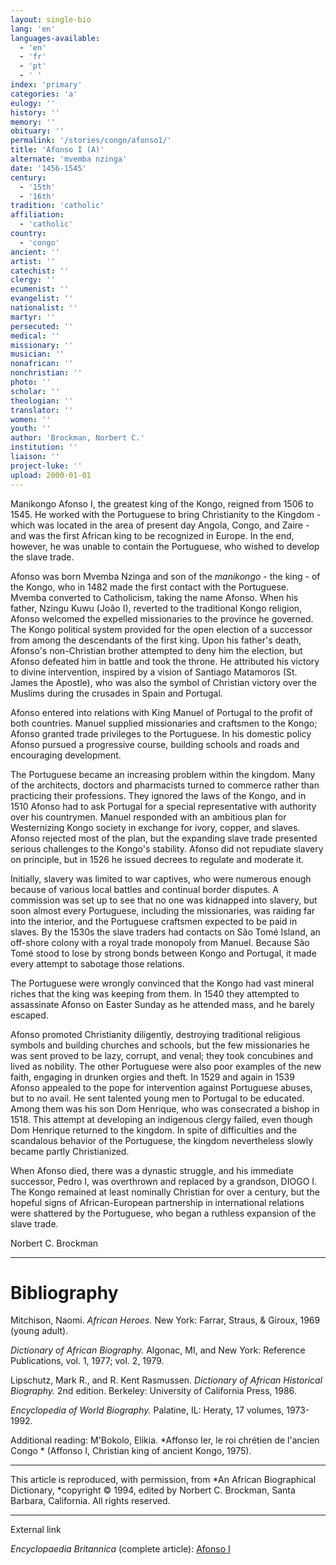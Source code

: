 ```yaml
---
layout: single-bio
lang: 'en'
languages-available:
  - 'en'
  - 'fr'
  - 'pt'
  - ' '
index: 'primary'
categories: 'a'
eulogy: ''
history: ''
memory: ''
obituary: ''
permalink: '/stories/congo/afonso1/'
title: 'Afonso I (A)'
alternate: 'mvemba nzinga'
date: '1456-1545'
century:
  - '15th'
  - '16th'
tradition: 'catholic'
affiliation:
  - 'catholic'
country:
  - 'congo'
ancient: ''
artist: ''
catechist: ''
clergy: ''
ecumenist: ''
evangelist: ''
nationalist: ''
martyr: ''
persecuted: ''
medical: ''
missionary: ''
musician: ''
nonafrican: ''
nonchristian: ''
photo: ''
scholar: ''
theologian: ''
translator: ''
women: ''
youth: ''
author: 'Brockman, Norbert C.'
institution: ''
liaison: ''
project-luke: ''
upload: 2000-01-01
---
```



Manikongo Afonso I, the greatest king of the Kongo, reigned from 1506 to 1545.  He worked with the Portuguese to bring Christianity to the Kingdom - which was located in the area of present day Angola, Congo, and Zaire - and was the first African king to be recognized in Europe.  In the end, however, he was unable  to contain the Portuguese, who wished to develop the slave trade.

Afonso was born Mvemba Nzinga and son of the *manikongo* - the king - of the Kongo, who in 1482 made the first contact with the Portuguese.  Mvemba converted to Catholicism, taking the name Afonso.  When his father, Nzingu Kuwu (Jo&atilde;o I), reverted to the traditional Kongo religion, Afonso welcomed the expelled missionaries  to the province he governed.  The Kongo political system provided for the open election of a successor from among the descendants of the first king.  Upon his father's death, Afonso's non-Christian brother attempted to deny him the election, but Afonso defeated him in battle and took the throne.  He attributed his victory to divine intervention, inspired by a vision of Santiago Matamoros (St. James the Apostle), who was also the symbol of Christian victory over the Muslims during the crusades in Spain and Portugal.

Afonso entered into relations with King Manuel of Portugal to the profit of both countries.  Manuel supplied missionaries and craftsmen to the Kongo; Afonso granted trade privileges to the Portuguese.  In his domestic policy Afonso pursued a progressive course, building schools and roads and encouraging development.

The Portuguese became an increasing problem within the kingdom.  Many of the architects, doctors and pharmacists turned to commerce rather than practicing their professions.  They ignored the laws of the Kongo, and in 1510 Afonso had to ask Portugal for a special representative with authority over his countrymen.  Manuel responded with an ambitious plan for Westernizing Kongo society in exchange for ivory, copper, and slaves.  Afonso rejected most of the plan, but the expanding slave trade presented serious challenges to the Kongo's stability.  Afonso did not repudiate slavery on principle, but in 1526 he issued decrees to regulate and moderate it.

Initially, slavery was limited to war captives, who were numerous enough because of various local battles and continual border disputes.  A commission was set up to see that no one was kidnapped into slavery, but soon almost every Portuguese, including the missionaries, was raiding far into the interior, and the Portuguese craftsmen expected to be paid in slaves.  By the 1530s the slave traders had contacts on S&atilde;o Tom&eacute; Island, an off-shore colony with a royal trade monopoly from Manuel.  Because S&atilde;o Tom&eacute; stood  to lose by strong bonds between Kongo and Portugal, it made every attempt to sabotage those relations.

The Portuguese were wrongly convinced that the Kongo had vast mineral riches that the king was keeping from them.  In 1540 they attempted to assassinate Afonso on Easter Sunday as he attended mass, and he barely escaped.

Afonso promoted Christianity diligently, destroying traditional religious symbols and building churches and schools, but the few missionaries he was sent proved to be lazy, corrupt, and venal; they took concubines and lived as nobility.  The other Portuguese were also poor examples of the new faith, engaging in drunken orgies and theft.  In 1529 and again in 1539 Afonso appealed  to the pope for intervention against Portuguese abuses, but to no avail.  He sent talented young men to Portugal to be educated.  Among them was his son Dom Henrique, who was consecrated a bishop in 1518.  This attempt at developing an indigenous clergy failed, even though Dom Henrique returned to the kingdom.  In spite of difficulties and the scandalous behavior of the Portuguese, the kingdom nevertheless slowly became partly Christianized.

When Afonso died, there was a dynastic struggle, and his immediate successor, Pedro I, was overthrown and replaced by a grandson, DIOGO I.  The Kongo remained at least nominally Christian for over a century, but the hopeful signs of African-European partnership in international relations were shattered by the Portuguese, who began a ruthless expansion of the slave trade.

Norbert C. Brockman

---

# Bibliography

Mitchison, Naomi.  *African Heroes.*  New York: Farrar, Straus, & Giroux, 1969 (young adult).

*Dictionary of African Biography.*  Algonac, MI, and New York: Reference Publications, vol. 1, 1977; vol. 2, 1979.

Lipschutz, Mark R., and R. Kent Rasmussen.  *Dictionary of African Historical Biography.*  2nd edition.  Berkeley: University of California Press, 1986.

*Encyclopedia of World Biography.*  Palatine, IL: Heraty, 17 volumes, 1973-1992.

Additional reading:
M'Bokolo, Elikia.  *Affonso Ier, le roi chr&eacute;tien de l'ancien Congo * (Affonso I, Christian king of ancient Kongo, 1975).

---

This article is reproduced, with permission, from *An African Biographical Dictionary, *copyright &copy; 1994, edited by Norbert C. Brockman, Santa Barbara, California. All rights reserved.

---

External link

*Encyclopaedia Britannica*  (complete article):   [ Afonso I](http://www.britannica.com/eb/article-9003926/Afonso-I)